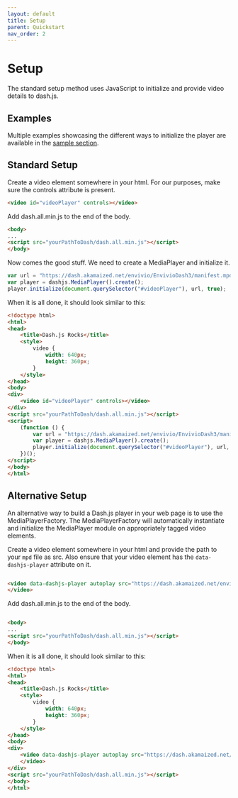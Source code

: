 ```yaml
---
layout: default
title: Setup
parent: Quickstart
nav_order: 2
---
```


# Setup

The standard setup method uses JavaScript to initialize and provide video details to dash.js. 

## Examples
Multiple examples showcasing the different ways to initialize the player are available in
the [sample section](https://reference.dashif.org/dash.js/nightly/samples/).

## Standard Setup

Create a video element somewhere in your html. For our purposes, make sure the controls attribute is present.

```html
<video id="videoPlayer" controls></video>
```

Add dash.all.min.js to the end of the body.

```html
<body>
...
<script src="yourPathToDash/dash.all.min.js"></script>
</body>
```

Now comes the good stuff. We need to create a MediaPlayer and initialize it.

```javascript
var url = "https://dash.akamaized.net/envivio/EnvivioDash3/manifest.mpd";
var player = dashjs.MediaPlayer().create();
player.initialize(document.querySelector("#videoPlayer"), url, true);
```

When it is all done, it should look similar to this:
```html
<!doctype html>
<html>
<head>
    <title>Dash.js Rocks</title>
    <style>
        video {
            width: 640px;
            height: 360px;
        }
    </style>
</head>
<body>
<div>
    <video id="videoPlayer" controls></video>
</div>
<script src="yourPathToDash/dash.all.min.js"></script>
<script>
    (function () {
        var url = "https://dash.akamaized.net/envivio/EnvivioDash3/manifest.mpd";
        var player = dashjs.MediaPlayer().create();
        player.initialize(document.querySelector("#videoPlayer"), url, true);
    })();
</script>
</body>
</html>
```

## Alternative Setup

An alternative way to build a Dash.js player in your web page is to use the MediaPlayerFactory. The MediaPlayerFactory
will automatically instantiate and initialize the MediaPlayer module on appropriately tagged video elements.

Create a video element somewhere in your html and provide the path to your `mpd` file as src. Also ensure that your
video element has the `data-dashjs-player` attribute on it.

```html

<video data-dashjs-player autoplay src="https://dash.akamaized.net/envivio/EnvivioDash3/manifest.mpd" controls>
</video>

```

Add dash.all.min.js to the end of the body.

```html

<body>
...
<script src="yourPathToDash/dash.all.min.js"></script>
</body>
```

When it is all done, it should look similar to this:

```html
<!doctype html>
<html>
<head>
    <title>Dash.js Rocks</title>
    <style>
        video {
            width: 640px;
            height: 360px;
        }
    </style>
</head>
<body>
<div>
    <video data-dashjs-player autoplay src="https://dash.akamaized.net/envivio/EnvivioDash3/manifest.mpd" controls>
    </video>
</div>
<script src="yourPathToDash/dash.all.min.js"></script>
</body>
</html>
```
